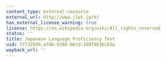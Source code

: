 ```yaml
---
content_type: external-resource
external_url: http://www.jlpt.jp/e/
has_external_license_warning: true
license: https://en.wikipedia.org/wiki/All_rights_reserved
status: ''
title: Japanese Language Proficiency Test
uid: 77732936-af4b-4398-b6cd-180f063bcb3a
wayback_url: ''
---
```

